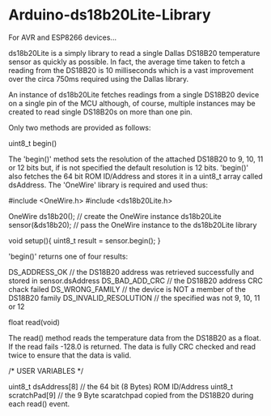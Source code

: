 # Arduino-ds18b20Lite-Library

For AVR and ESP8266 devices...

ds18b20Lite is a simply library to read a single Dallas DS18B20 temperature sensor as quickly as possible. In fact, the average time taken to fetch a reading from the DS18B20 is 10 milliseconds which is a vast improvement over the circa 750ms required using the Dallas library.

An instance of ds18b20Lite fetches readings from a single DS18B20 device on a single pin of the MCU although, of course, multiple instances may be created to read single DS18B20s on more than one pin.

Only two methods are provided as follows:

uint8_t begin(<optional resolution>)

The 'begin()' method sets the resolution of the attached DS18B20 to 9, 10, 11 or 12 bits but, if <optional resolution> is not specified the default resolution is 12 bits. 'begin()' also fetches the 64 bit ROM ID/Address and stores it in a uint8_t array called dsAddress. The 'OneWire' library is required and used thus:

#include <OneWire.h>
#include <ds18b20Lite.h>

OneWire ds18b20(<pin number>);  // create the OneWire instance
ds18b20Lite sensor(&ds18b20);   // pass the OneWire instance to the ds18b20Lite library

void setup(){
  uint8_t result = sensor.begin();
}

'begin()' returns one of four results:

DS_ADDRESS_OK           // the DS18B20 address was retrieved successfully and stored in sensor.dsAddress
DS_BAD_ADD_CRC          // the DS18B20 address CRC chack failed
DS_WRONG_FAMILY         // the device is NOT a member of the DS18B20 family
DS_INVALID_RESOLUTION   // the <optional resolution> specified was not 9, 10, 11 or 12

float read(void)

The read() method reads the temperature data from the DS18B20 as a float. If the read fails -128.0 is returned. The data is fully CRC checked and read twice to ensure that the data is valid.

/* USER VARIABLES */

uint8_t dsAddress[8]      // the 64 bit (8 Bytes) ROM ID/Address
uint8_t scratchPad[9]     // the 9 Byte scaratchpad copied from the DS18B20 during each read() event.
